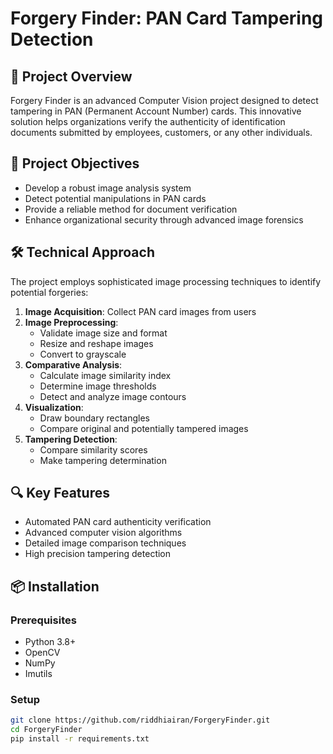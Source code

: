 # Forgery Finder: PAN Card Tampering Detection

## 📸 Project Overview
Forgery Finder is an advanced Computer Vision project designed to detect tampering in PAN (Permanent Account Number) cards. This innovative solution helps organizations verify the authenticity of identification documents submitted by employees, customers, or any other individuals.

## 🎯 Project Objectives
- Develop a robust image analysis system
- Detect potential manipulations in PAN cards
- Provide a reliable method for document verification
- Enhance organizational security through advanced image forensics

## 🛠 Technical Approach
The project employs sophisticated image processing techniques to identify potential forgeries:

1. **Image Acquisition**: Collect PAN card images from users
2. **Image Preprocessing**:
   - Validate image size and format
   - Resize and reshape images
   - Convert to grayscale
3. **Comparative Analysis**:
   - Calculate image similarity index
   - Determine image thresholds
   - Detect and analyze image contours
4. **Visualization**:
   - Draw boundary rectangles
   - Compare original and potentially tampered images
5. **Tampering Detection**:
   - Compare similarity scores
   - Make tampering determination

## 🔍 Key Features
- Automated PAN card authenticity verification
- Advanced computer vision algorithms
- Detailed image comparison techniques
- High precision tampering detection

## 📦 Installation

### Prerequisites
- Python 3.8+
- OpenCV
- NumPy
- Imutils

### Setup
```bash
git clone https://github.com/riddhiairan/ForgeryFinder.git
cd ForgeryFinder
pip install -r requirements.txt
```
